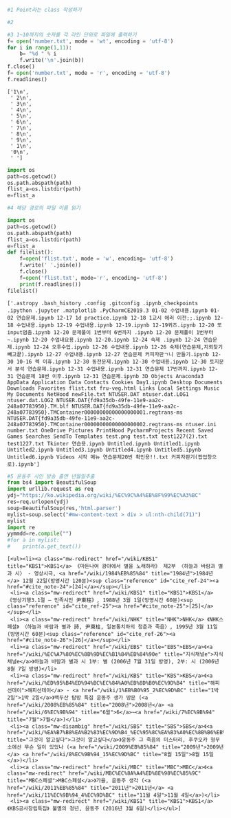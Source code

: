```python
#1 Point라는 class 작성하기
```


```python
#2 
```


```python
#3 1~10까지의 숫자를 각 라인 단위로 파일에 출력하기
f= open('number.txt', mode = 'wt', encoding = 'utf-8')
for i in range(1,11):
    b= "%d " % i
    f.write('\n'.join(b))
f.close()
f= open('number.txt', mode = 'r', encoding = 'utf-8')
f.readlines()
```




    ['1\n',
     ' 2\n',
     ' 3\n',
     ' 4\n',
     ' 5\n',
     ' 6\n',
     ' 7\n',
     ' 8\n',
     ' 9\n',
     ' 1\n',
     '0\n',
     ' ']




```python
import os
path=os.getcwd()
os.path.abspath(path)
flist_a=os.listdir(path)
e=flist_a

```


```python
#4 해당 경로의 파일 이름 읽기

import os
path=os.getcwd()
os.path.abspath(path)
flist_a=os.listdir(path)
e=flist_a
def filelist():
    f=open('flist.txt', mode = 'w', encoding= 'utf-8')
    f.write(' '.join(e))
    f.close()
    f=open('flist.txt', mode='r', encoding= 'utf-8')
    print(f.readlines())
filelist()

```

    ['.astropy .bash_history .config .gitconfig .ipynb_checkpoints .ipython .jupyter .matplotlib .PyCharmCE2019.3 01-02 수업내용.ipynb 01-02 연습문제.ipynb 12-17 1d practice.ipynb 12-18 1교시 에러 이전;;.ipynb 12-18 수업내용.ipynb 12-19 수업내용.ipynb 12-19.ipynb 12-19퀴즈.ipynb 12-20 또 input멈춤.ipynb 12-20 문제풀이 1번부터 6번까지 .ipynb 12-20 문제풀이 1번부터~.ipynb 12-20 수업내요용.ipynb 12-20.ipynb 12-24 숙제 .ipynb 12-24 연습문제.ipynb 12-24 오후수업.ipynb 12-26 수업내용.ipynb 12-26 숙제(연습문제,지뢰찾기빼고끝).ipynb 12-27 수업내용.ipynb 12-27 연습문제 커피자판ㄱ니 만들기.ipynb 12-30 10-16 렉 이휴.ipynb 12-30 동전문제.ipynb 12-30 수업내용.ipynb 12-30 토지문서 분석 연습문제.ipynb 12-31 수업내용.ipynb 12-31 연습문제 17번까지.ipynb 12-31 연습문제 18번 이후.ipynb 12-31 연습문제.ipynb 3D Objects Anaconda3 AppData Application Data Contacts Cookies Day1.ipynb Desktop Documents Downloads Favorites flist.txt fru-veg.html Links Local Settings Music My Documents NetHood newFile.txt NTUSER.DAT ntuser.dat.LOG1 ntuser.dat.LOG2 NTUSER.DAT{fd9a35db-49fe-11e9-aa2c-248a07783950}.TM.blf NTUSER.DAT{fd9a35db-49fe-11e9-aa2c-248a07783950}.TMContainer00000000000000000001.regtrans-ms NTUSER.DAT{fd9a35db-49fe-11e9-aa2c-248a07783950}.TMContainer00000000000000000002.regtrans-ms ntuser.ini number.txt OneDrive Pictures PrintHood PycharmProjects Recent Saved Games Searches SendTo Templates test.png test.txt test1227(2).txt test1227.txt Tkinter 연습용.ipynb Untitled.ipynb Untitled1.ipynb Untitled2.ipynb Untitled3.ipynb Untitled4.ipynb Untitled5.ipynb Untitled6.ipynb Videos 시작 메뉴 연습문제20번 확인용!!.txt 커피자판기(팝업창으로).ipynb']
    


```python
#5 윤동주 시인 방송 출연 년월일추출
from bs4 import BeautifulSoup
import urllib.request as req
ydj="https://ko.wikipedia.org/wiki/%EC%9C%A4%EB%8F%99%EC%A3%BC"
res=req.urlopen(ydj)
soup=BeautifulSoup(res,'html.parser')
mylist=soup.select("#mw-content-text > div > ul:nth-child(71)")
mylist
import re
yymmdd=re.compile("")
#for a in mylist:
#    print(a.get_text())
```




    [<ul><li><a class="mw-redirect" href="/wiki/KBS1" title="KBS1">KBS1</a> 《마돈나여 광야에서 별을 노래하라》 제2부 〈하늘과 바람과 별과 시〉 - 영상시극, <a href="/wiki/1984%EB%85%84" title="1984년">1984년</a> 12월 22일(방영시간 120분)<sup class="reference" id="cite_ref-24"><a href="#cite_note-24">[24]</a></sup></li>
     <li><a class="mw-redirect" href="/wiki/KBS1" title="KBS1">KBS1</a> 《영상기행3.1절 — 민족시인 尹東柱》, 1988년 3월 1일(방영시간 60분)<sup class="reference" id="cite_ref-25"><a href="#cite_note-25">[25]</a></sup></li>
     <li><a class="mw-redirect" href="/wiki/NHK" title="NHK">NHK</a> 《NHK스페셜》 〈하늘과 바람과 별과 詩, 尹東柱, 일본통치하의 청춘과 죽음〉, 1995년 3월 11일(방영시간 60분)<sup class="reference" id="cite_ref-26"><a href="#cite_note-26">[26]</a></sup></li>
     <li><a class="mw-redirect" href="/wiki/EBS" title="EBS">EBS</a>《<a href="/wiki/%EC%A7%80%EC%8B%9D%EC%B1%84%EB%84%90e" title="지식채널e">지식채널e</a>》하늘과 바람과 별과 시 1부: 별 (2006년 7월 31일 방영), 2부: 시 (2006년 8월 7일 방영)</li>
     <li><a class="mw-redirect" href="/wiki/KBS" title="KBS">KBS</a>《<a href="/wiki/%ED%95%B4%ED%94%BC%EC%84%A0%EB%8D%B0%EC%9D%B4" title="해피선데이">해피선데이</a> - <a href="/wiki/1%EB%B0%95_2%EC%9D%BC" title="1박 2일">1박 2일</a>》백두산 탐방 특집 윤동주 생가 방문 (<a href="/wiki/2008%EB%85%84" title="2008년">2008년</a> <a href="/wiki/6%EC%9B%94" title="6월">6</a>~<a href="/wiki/7%EC%9B%94" title="7월">7월</a>)</li>
     <li><a class="mw-disambig" href="/wiki/SBS" title="SBS">SBS</a>《<a href="/wiki/%EA%B7%B8%EA%B2%83%EC%9D%B4_%EC%95%8C%EA%B3%A0%EC%8B%B6%EB%8B%A4" title="그것이 알고싶다">그것이 알고싶다</a>》윤동주 그 죽음의 미스터리, 후쿠오카 형무소에선 무슨 일이 있었나 (<a href="/wiki/2009%EB%85%84" title="2009년">2009년</a> <a href="/wiki/8%EC%9B%94_15%EC%9D%BC" title="8월 15일">8월 15일</a>)</li>
     <li><a class="mw-redirect" href="/wiki/MBC" title="MBC">MBC</a>《<a class="mw-redirect" href="/wiki/MBC%EC%8A%A4%ED%8E%98%EC%85%9C" title="MBC스페셜">MBC스페셜</a>》가을, 윤동주 생각 (<a href="/wiki/2011%EB%85%84" title="2011년">2011년</a> <a href="/wiki/11%EC%9B%94_4%EC%9D%BC" title="11월 4일">11월 4일</a>)</li>
     <li><a class="mw-redirect" href="/wiki/KBS1" title="KBS1">KBS1</a> 《KBS공사창립특집》 불멸의 청년, 윤동주 (2016년 3월 6일)</li></ul>]




```python

```
